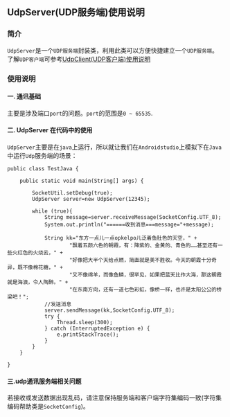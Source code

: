 ## UdpServer(UDP服务端)使用说明

### 简介
`UdpServer`是一个`UDP服务端`封装类，利用此类可以方便快捷建立一个`UDP服务端`。  
了解`UDP客户端`可参考[UdpClient(UDP客户端)使用说明](https://github.com/ShaoqiangPei/SocketPro/blob/master/read/UdpClient%E4%BD%BF%E7%94%A8%E8%AF%B4%E6%98%8E.md)

### 使用说明
#### 一. 通讯基础
主要是涉及端口`port`的问题。`port`的范围是`0 ~ 65535`.
#### 二. UdpServer 在代码中的使用
`UdpServer`主要是在`java`上运行，所以就让我们在`Androidstudio`上模拟下在`Java`中运行`Udp`服务端的场景：
```
public class TestJava {

    public static void main(String[] args) {

        SocketUtil.setDebug(true);
        UdpServer server=new UdpServer(12345);

        while (true){
            String message=server.receiveMessage(SocketConfig.UTF_8);
            System.out.println("======收到消息===message="+message);

            String kk="东方一点儿一点opkelpo儿泛着鱼肚色的天空，" +
                    "飘着五颜六色的朝霞，有：降紫的、金黄的、青色的……甚至还有一些火红色的火烧云，" +
                    "好像把大半个天给点燃，简直就是美不胜收。今天的朝霞十分奇异，既不像棉花糖，" +
                    "又不像绵羊，而像鱼鳞，很罕见，如果把蓝天比作大海，那这朝霞就是海浪，令人陶醉。" +
                    "在东南方向，还有一道七色彩虹，像桥一样，也许是太阳公公的桥梁吧！";
            //发送消息
            server.sendMessage(kk,SocketConfig.UTF_8);
            try {
                Thread.sleep(300);
            } catch (InterruptedException e) {
                e.printStackTrace();
            }
        }
    }

}
```
#### 三.udp通讯服务端相关问题
若接收或发送数据出现乱码，请注意保持服务端和客户端字符集编码一致(字符集编码帮助类是`SocketConfig`)。
